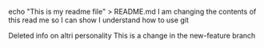 echo "This is my readme file" > README.md
I am changing the contents of this read me so I can show I understand how to use git

Deleted info on altri personality
This is a change in the new-feature branch

